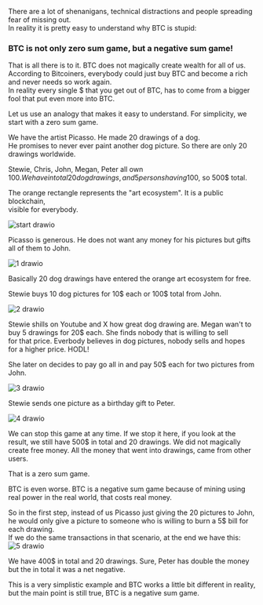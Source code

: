 
There are a lot of shenanigans, technical distractions and people spreading fear of missing out.  
In reality it is pretty easy to understand why BTC is stupid:

### BTC is not only zero sum game, but a negative sum game!

That is all there is to it. BTC does not magically create wealth for all of us.  
According to Bitcoiners, everybody could just buy BTC and become a rich and never needs so work again.  
In reality every single $ that you get out of BTC, has to come from a bigger fool that put even more into BTC.

Let us use an analogy that makes it easy to understand. For simplicity, we start with a zero sum game.  

We have the artist Picasso. He made 20 drawings of a dog.  
He promises to never ever paint another dog picture.
So there are only 20 drawings worldwide. 

Stewie, Chris, John, Megan, Peter all own 100$. 
We have in total 20 dog drawings, and 5 persons having 100$, so 500$ total.

The orange rectangle represents the "art ecosystem". It is a public blockchain,  
visible for everybody. 

 ![start drawio](https://github.com/user-attachments/assets/f537557f-e0a0-489b-926a-06a4c04369f7)


Picasso is generous. He does not want any money for his pictures but gifts all of them to John.  

![1 drawio](https://github.com/user-attachments/assets/35b8d971-4b5d-4564-9ec1-ba0dbb1cf656)


Basically 20 dog drawings have entered the orange art ecosystem for free. 

Stewie buys 10 dog pictures for 10$ each or 100$ total from John.  

![2 drawio](https://github.com/user-attachments/assets/805fba3f-ac7e-4de1-93c4-242ddd49f0b1)


Stewie shills on Youtube and X how great dog drawing are. 
Megan wan't to buy 5 drawings for 20$ each. She finds nobody that is willing to sell  
for that price. Everbody believes in dog pictures, nobody sells and hopes for a higher price. 
HODL!

She later on decides to pay go all in and pay 50$ each for two pictures from John. 


![3 drawio](https://github.com/user-attachments/assets/cb456877-6463-40d8-b76f-5f67cc872801)


Stewie sends one picture as a birthday gift to Peter.

![4 drawio](https://github.com/user-attachments/assets/2507c0a7-dfb8-4a8d-80dc-d0765c798c4a)



We can stop this game at any time. 
If we stop it here, if you look at the result, we still have 500$ in total and 20 drawings. 
We did not magically create free money. 
All the money that went into drawings, came from other users. 

That is a zero sum game. 

BTC is even worse. BTC is a negative sum game because of mining using real power in the real world, that costs real money. 

So in the first step, instead of us Picasso just giving the 20 pictures to John, he would only give a picture to someone who is willing to burn a 5$ bill for each drawing.  
If we do the same transactions in that scenario, at the end we have this:
![5 drawio](https://github.com/user-attachments/assets/1184c319-bfda-467f-987b-e0565f0d5369)

We have 400$ in total and 20 drawings. Sure, Peter has double the money but the in total it was a net negative. 

This is a very simplistic example and BTC works a little bit different in reality, but the main point is still true, BTC is a negative sum game. 


